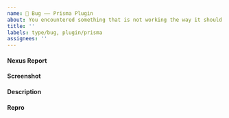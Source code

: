 ```yaml
---
name: 🐛 Bug –– Prisma Plugin
about: You encountered something that is not working the way it should for Prisma plugin
title: ''
labels: type/bug, plugin/prisma
assignees: ''
---
```


<!--    Instructions                                -->
<!--                                                -->
<!-- 1. Remove sections/details you do not complete -->
<!-- 2. Add sections/details useful to you          -->

#### Nexus Report <!-- Copy the result of `$ nexus report` to this section -->

#### Screenshot

#### Description <!-- If screenshot not obvious enough -->

#### Repro <!-- Steps or repo link -->
